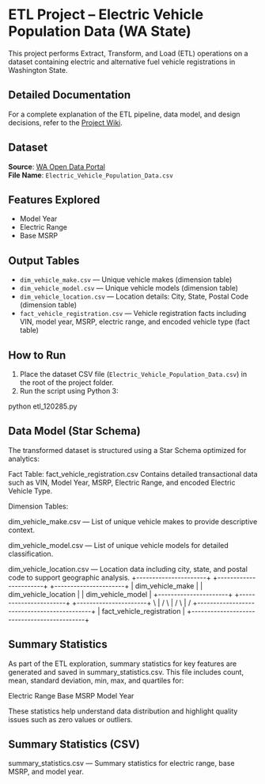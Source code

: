 # ETL Project – Electric Vehicle Population Data (WA State)

This project performs Extract, Transform, and Load (ETL) operations on a dataset containing electric and alternative fuel vehicle registrations in Washington State.

## Detailed Documentation

For a complete explanation of the ETL pipeline, data model, and design decisions, refer to the [Project Wiki](https://github.com/VermaA2/-ETL-_120285/wiki/ETL-Project:-Electric-Vehicle-Population-Data-(Washington-State)).


## Dataset
**Source**: [WA Open Data Portal](https://data.wa.gov/)  
**File Name**: `Electric_Vehicle_Population_Data.csv`

## Features Explored
- Model Year
- Electric Range
- Base MSRP

## Output Tables
- `dim_vehicle_make.csv` — Unique vehicle makes (dimension table)
- `dim_vehicle_model.csv` — Unique vehicle models (dimension table)
- `dim_vehicle_location.csv` — Location details: City, State, Postal Code (dimension table)
- `fact_vehicle_registration.csv` — Vehicle registration facts including VIN, model year, MSRP, electric range, and encoded vehicle type (fact table)

## How to Run
1. Place the dataset CSV file (`Electric_Vehicle_Population_Data.csv`) in the root of the project folder.  
2. Run the script using Python 3:


python etl_120285.py
## Data Model (Star Schema)
The transformed dataset is structured using a Star Schema optimized for analytics:

Fact Table: fact_vehicle_registration.csv
Contains detailed transactional data such as VIN, Model Year, MSRP, Electric Range, and encoded Electric Vehicle Type.

Dimension Tables:

dim_vehicle_make.csv — List of unique vehicle makes to provide descriptive context.

dim_vehicle_model.csv — List of unique vehicle models for detailed classification.

dim_vehicle_location.csv — Location data including city, state, and postal code to support geographic analysis.
      +----------------------+     +-----------------------+     +----------------------+
      |   dim_vehicle_make    |     |  dim_vehicle_location  |     |  dim_vehicle_model    |
      +----------------------+     +-----------------------+     +----------------------+
               \                       |                            /
                \                      |                           /
                 \                     |                          /
                  +--------------------------------------------+
                  |           fact_vehicle_registration         |
                  +--------------------------------------------+
## Summary Statistics
As part of the ETL exploration, summary statistics for key features are generated and saved in summary_statistics.csv. This file includes count, mean, standard deviation, min, max, and quartiles for:

Electric Range
Base MSRP
Model Year

These statistics help understand data distribution and highlight quality issues such as zero values or outliers.

## Summary Statistics (CSV)
summary_statistics.csv — Summary statistics for electric range, base MSRP, and model year.
